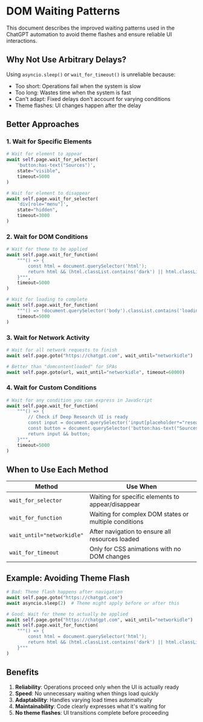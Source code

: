 # DOM Waiting Patterns

This document describes the improved waiting patterns used in the ChatGPT automation to avoid theme flashes and ensure reliable UI interactions.

## Why Not Use Arbitrary Delays?

Using `asyncio.sleep()` or `wait_for_timeout()` is unreliable because:
- Too short: Operations fail when the system is slow
- Too long: Wastes time when the system is fast
- Can't adapt: Fixed delays don't account for varying conditions
- Theme flashes: UI changes happen after the delay

## Better Approaches

### 1. Wait for Specific Elements

```python
# Wait for element to appear
await self.page.wait_for_selector(
    'button:has-text("Sources")',
    state="visible",
    timeout=5000
)

# Wait for element to disappear
await self.page.wait_for_selector(
    'div[role="menu"]',
    state="hidden",
    timeout=3000
)
```

### 2. Wait for DOM Conditions

```python
# Wait for theme to be applied
await self.page.wait_for_function(
    """() => {
        const html = document.querySelector('html');
        return html && (html.classList.contains('dark') || html.classList.contains('light'));
    }""",
    timeout=5000
)

# Wait for loading to complete
await self.page.wait_for_function(
    """() => !document.querySelector('body').classList.contains('loading')""",
    timeout=5000
)
```

### 3. Wait for Network Activity

```python
# Wait for all network requests to finish
await self.page.goto("https://chatgpt.com", wait_until="networkidle")

# Better than "domcontentloaded" for SPAs
await self.page.goto(url, wait_until="networkidle", timeout=60000)
```

### 4. Wait for Custom Conditions

```python
# Wait for any condition you can express in JavaScript
await self.page.wait_for_function(
    """() => {
        // Check if Deep Research UI is ready
        const input = document.querySelector('input[placeholder*="research"]');
        const button = document.querySelector('button:has-text("Sources")');
        return input && button;
    }""",
    timeout=5000
)
```

## When to Use Each Method

| Method | Use When |
|--------|----------|
| `wait_for_selector` | Waiting for specific elements to appear/disappear |
| `wait_for_function` | Waiting for complex DOM states or multiple conditions |
| `wait_until="networkidle"` | After navigation to ensure all resources loaded |
| `wait_for_timeout` | Only for CSS animations with no DOM changes |

## Example: Avoiding Theme Flash

```python
# Bad: Theme flash happens after navigation
await self.page.goto("https://chatgpt.com")
await asyncio.sleep(2)  # Theme might apply before or after this

# Good: Wait for theme to actually be applied
await self.page.goto("https://chatgpt.com", wait_until="networkidle")
await self.page.wait_for_function(
    """() => {
        const html = document.querySelector('html');
        return html && (html.classList.contains('dark') || html.classList.contains('light'));
    }"""
)
```

## Benefits

1. **Reliability**: Operations proceed only when the UI is actually ready
2. **Speed**: No unnecessary waiting when things load quickly
3. **Adaptability**: Handles varying load times automatically
4. **Maintainability**: Code clearly expresses what it's waiting for
5. **No theme flashes**: UI transitions complete before proceeding